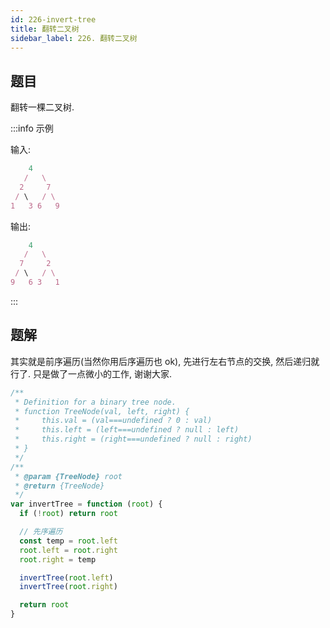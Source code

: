 ```yaml
---
id: 226-invert-tree
title: 翻转二叉树
sidebar_label: 226. 翻转二叉树
---
```


## 题目

翻转一棵二叉树.

:::info 示例

输入:

```ts
    4
   /   \
  2     7
 / \   / \
1   3 6   9
```

输出:

```ts
    4
   /   \
  7     2
 / \   / \
9   6 3   1
```

:::

## 题解

其实就是前序遍历(当然你用后序遍历也 ok), 先进行左右节点的交换, 然后递归就行了. 只是做了一点微小的工作, 谢谢大家.

```ts
/**
 * Definition for a binary tree node.
 * function TreeNode(val, left, right) {
 *     this.val = (val===undefined ? 0 : val)
 *     this.left = (left===undefined ? null : left)
 *     this.right = (right===undefined ? null : right)
 * }
 */
/**
 * @param {TreeNode} root
 * @return {TreeNode}
 */
var invertTree = function (root) {
  if (!root) return root

  // 先序遍历
  const temp = root.left
  root.left = root.right
  root.right = temp

  invertTree(root.left)
  invertTree(root.right)

  return root
}
```
